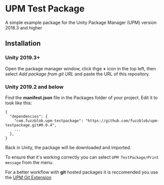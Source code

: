 # UPM Test Package

A simple example package for the Unity Package Manager (UPM) version 2018.3 and higher

## Installation

### Unity 2019.3+

Open the package manager window, click thge **+** icon in the top left, then select *Add package from git URL* and paste the URL of this repository.

### Unity 2019.2 and below

Find the **manifest.json** file in the Packages folder of your project. Edit it to look like this:

    {
      "dependencies": {
        "com.fuzzblob.upm-testpackage": "https://github.com/fuzzblob/upm-testpackage.git#0.0.4",
        ...
      },
    }

Back in Unity, the package will be downloaded and imported.

To ensure that it's working correctly you can select `UPM TestPackage/Print message` from the menu.

For a better workflow with **git** hosted packages it is reccomended you use the [UPM Git Extension](<https://github.com/mob-sakai/UpmGitExtension>)
